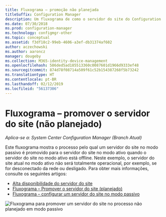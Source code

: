 ```yaml
---
title: Fluxograma – promoção não planejada
titleSuffix: Configuration Manager
description: Um fluxograma de como o servidor do site do Configuration Manager no modo passivo é promovido para ativo quando o servidor do site no modo ativo está offline.
ms.date: 07/30/2018
ms.prod: configuration-manager
ms.technology: configmgr-other
ms.topic: conceptual
ms.assetid: f3df18c2-99eb-4606-a3ef-db31374af602
author: aczechowski
ms.author: aaroncz
manager: dougeby
ms.collection: M365-identity-device-management
ms.openlocfilehash: 586ded5ad185513360c0087601d1966d9333ef48
ms.sourcegitcommit: 874d78f08714a509f61c52b154387268f5b73242
ms.translationtype: HT
ms.contentlocale: pt-BR
ms.lasthandoff: 02/12/2019
ms.locfileid: "56137306"
---
```

# <a name="flowchart---promote-site-server-unplanned"></a>Fluxograma – promover o servidor do site (não planejado)

*Aplica-se a: System Center Configuration Manager (Branch Atual)*

Este fluxograma mostra o processo pelo qual um servidor do site no modo passivo é promovido para o servidor do site no modo ativo quando o servidor do site no modo ativo está offline. Neste exemplo, o servidor do site atual no modo ativo não será totalmente operacional, por exemplo, se for desconectado da rede ou desligado. Para obter mais informações, consulte os seguintes artigos:  
- [Alta disponibilidade do servidor do site](/sccm/core/servers/deploy/configure/site-server-high-availability)  
- [Fluxograma – Promover o servidor do site (planejado)](/sccm/core/servers/deploy/configure/promote-site-server-flowchart)  
- [Fluxograma – configurar um servidor do site no modo passivo](/sccm/core/servers/deploy/configure/passive-site-server-flowchart)  

![Fluxograma para promover um servidor do site no processo não planejado em modo passivo](media/promote-site-server-unplanned-flowchart.png)

